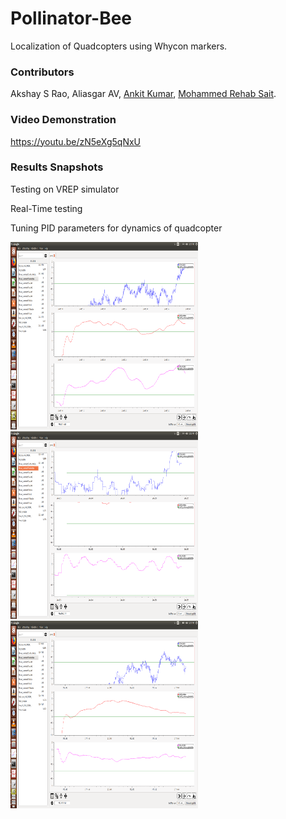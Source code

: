 # Pollinator-Bee
Localization of Quadcopters using Whycon markers.


### Contributors
Akshay S Rao, Aliasgar AV, [Ankit Kumar](https://github.com/Ankit-km), [Mohammed Rehab Sait](https://github.com/MohammedRehabS).

### Video Demonstration
https://youtu.be/zN5eXg5qNxU

### Results Snapshots

Testing on VREP simulator

<!-- <p float="left">
  <img src="media/whycon.gif" alt="drawing" width="300" height="300"/>
  <img src="media/vrepCompressed.gif" alt="drawing" width="300" height="300"/>
    <img src="media/colorpatchcompressmore.gif" alt="drawing" width="300" height="300"/>
  <img src="media/fourpointterminalgifcompress.gif" alt="drawing" width="300" height="300"/>
</p> -->

Real-Time testing

Tuning PID parameters for dynamics of quadcopter

<p float="left">
  <img src="media/Screenshot from 2019-01-29 17-40-14.png" alt="drawing" width="300" height="300"/>
  <img src="media/Screenshot from 2019-01-29 17-12-45.png" alt="drawing" width="300" height="300"/>
  <img src="media/Screenshot from 2019-01-29 18-40-16.png" alt="drawing" width="300" height="300"/>
</p> 

<!-- <p float="left">

  <img src="media/rectanglescompressed.gif" alt="drawing" width="300" height="300"/>
  <img src="media/realtimecompressed.gif" alt="drawing" width="300" height="300"/>
</p> -->

